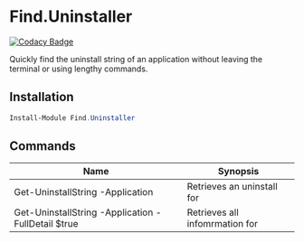 # Find.Uninstaller

[![Codacy Badge](https://app.codacy.com/project/badge/Grade/947571116b1d49da90fe1a008dd33f35)](https://www.codacy.com/gh/repasscloud/Find.Uninstaller?utm_source=github.com&amp;utm_medium=referral&amp;utm_content=repasscloud/Find.Uninstaller&amp;utm_campaign=Badge_Grade)

Quickly find the uninstall string of an application without leaving the terminal or using lengthy commands.

## Installation

```powershell
Install-Module Find.Uninstaller
```

## Commands

| Name | Synopsis |
| --- | --- |
| Get-UninstallString -Application <appName> | Retrieves an uninstall for <appName> |
| Get-UninstallString -Application <appName> -FullDetail $true | Retrieves all infomrmation for <appName> |
